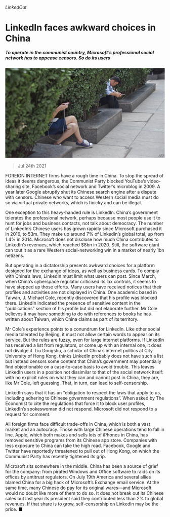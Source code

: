###### LinkedOut

# LinkedIn faces awkward choices in China 

##### To operate in the communist country, Microsoft’s professional social network has to appease censors. So do its users 

![image](images/20210724_WBP503.jpg) 

> Jul 24th 2021 

FOREIGN INTERNET firms have a rough time in China. To stop the spread of ideas it deems dangerous, the Communist Party blocked YouTube’s video-sharing site, Facebook’s social network and Twitter’s microblog in 2009. A year later Google abruptly shut its Chinese search engine after a dispute with censors. Chinese who want to access Western social media must do so via virtual private networks, which is finicky and can be illegal.

One exception to this heavy-handed rule is LinkedIn. China’s government tolerates the professional network, perhaps because most people use it to hunt for jobs and business contacts, not talk about democracy. The number of LinkedIn’s Chinese users has grown rapidly since Microsoft purchased it in 2016, to 53m. They make up around 7% of LinkedIn’s global total, up from 1.4% in 2014. Microsoft does not disclose how much China contributes to LinkedIn’s revenues, which reached $8bn in 2020. Still, the software giant can tout it as a rare Western social-networking win in a market of nearly 1bn netizens.


But operating in a dictatorship presents awkward choices for a platform designed for the exchange of ideas, as well as business cards. To comply with China’s laws, LinkedIn must limit what users can post. Since March, when China’s cyberspace regulator criticised its lax controls, it seems to have stepped up those efforts. Many users have received notices that their profiles and activities are not displayed in China. One academic based in Taiwan, J. Michael Cole, recently discovered that his profile was blocked there. LinkedIn indicated the presence of sensitive content in the “publications” section of his profile but did not elaborate further. Mr Cole believes it may have something to do with references to books he has written about Taiwan, which China claims as part of its territory.

Mr Cole’s experience points to a conundrum for LinkedIn. Like other social media tolerated by Beijing, it must not allow certain words to appear on its service. But the rules are fuzzy, even for large internet platforms. If LinkedIn has received a list from regulators, or come up with an internal one, it does not divulge it. Liu Dongshu, a scholar of China’s internet politics at City University of Hong Kong, thinks LinkedIn probably does not have such a list but instead censors some content that China’s government may potentially find objectionable on a case-to-case basis to avoid trouble. This leaves LinkedIn users in a position not dissimilar to that of the social network itself: with no explicit rules on what they can and cannot post in China, they are, like Mr Cole, left guessing. That, in turn, can lead to self-censorship.

LinkedIn says that it has an “obligation to respect the laws that apply to us, including adhering to Chinese government regulations”. When asked by The Economist to cite the regulations that force it to block user profiles, LinkedIn’s spokeswoman did not respond. Microsoft did not respond to a request for comment.

All foreign firms face difficult trade-offs in China, which is both a vast market and an autocracy. Those with large Chinese operations tend to fall in line. Apple, which both makes and sells lots of iPhones in China, has removed sensitive programs from its Chinese app store. Companies with less exposure to China can take the high road. Facebook, Google and Twitter have reportedly threatened to pull out of Hong Kong, on which the Communist Party has recently tightened its grip.

Microsoft sits somewhere in the middle. China has been a source of grief for the company: from pirated Windows and Office software to raids on its offices by antitrust regulators. On July 19th America and several allies blamed China for a big hack of Microsoft’s Exchange email service. At the same time, many Chinese do pay for its original wares—and Microsoft would no doubt like more of them to do so. It does not break out its Chinese sales but last year its president said they contributed less than 2% to global revenues. If that share is to grow, self-censorship on LinkedIn may be the price. ■

